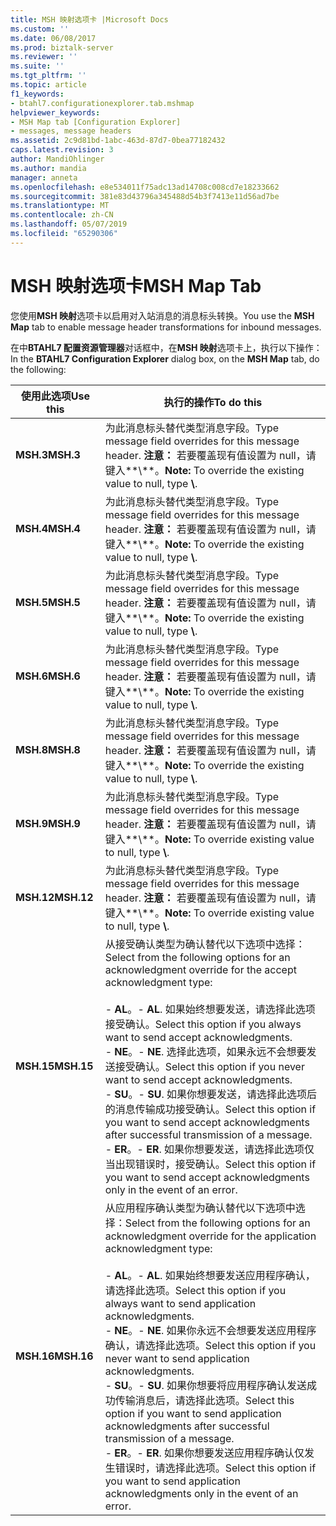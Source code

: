 ```yaml
---
title: MSH 映射选项卡 |Microsoft Docs
ms.custom: ''
ms.date: 06/08/2017
ms.prod: biztalk-server
ms.reviewer: ''
ms.suite: ''
ms.tgt_pltfrm: ''
ms.topic: article
f1_keywords:
- btahl7.configurationexplorer.tab.mshmap
helpviewer_keywords:
- MSH Map tab [Configuration Explorer]
- messages, message headers
ms.assetid: 2c9d81bd-1abc-463d-87d7-0bea77182432
caps.latest.revision: 3
author: MandiOhlinger
ms.author: mandia
manager: anneta
ms.openlocfilehash: e8e534011f75adc13ad14708c008cd7e18233662
ms.sourcegitcommit: 381e83d43796a345488d54b3f7413e11d56ad7be
ms.translationtype: MT
ms.contentlocale: zh-CN
ms.lasthandoff: 05/07/2019
ms.locfileid: "65290306"
---
```

# <a name="msh-map-tab"></a><span data-ttu-id="4d4d9-102">MSH 映射选项卡</span><span class="sxs-lookup"><span data-stu-id="4d4d9-102">MSH Map Tab</span></span>
<span data-ttu-id="4d4d9-103">您使用**MSH 映射**选项卡以启用对入站消息的消息标头转换。</span><span class="sxs-lookup"><span data-stu-id="4d4d9-103">You use the **MSH Map** tab to enable message header transformations for inbound messages.</span></span>  
  
 <span data-ttu-id="4d4d9-104">在中**BTAHL7 配置资源管理器**对话框中，在**MSH 映射**选项卡上，执行以下操作：</span><span class="sxs-lookup"><span data-stu-id="4d4d9-104">In the **BTAHL7 Configuration Explorer** dialog box, on the **MSH Map** tab, do the following:</span></span>  
  
|<span data-ttu-id="4d4d9-105">使用此选项</span><span class="sxs-lookup"><span data-stu-id="4d4d9-105">Use this</span></span>|<span data-ttu-id="4d4d9-106">执行的操作</span><span class="sxs-lookup"><span data-stu-id="4d4d9-106">To do this</span></span>|  
|--------------|----------------|  
|<span data-ttu-id="4d4d9-107">**MSH.3**</span><span class="sxs-lookup"><span data-stu-id="4d4d9-107">**MSH.3**</span></span>|<span data-ttu-id="4d4d9-108">为此消息标头替代类型消息字段。</span><span class="sxs-lookup"><span data-stu-id="4d4d9-108">Type message field overrides for this message header.</span></span> <span data-ttu-id="4d4d9-109">**注意：** 若要覆盖现有值设置为 null，请键入**\\**。</span><span class="sxs-lookup"><span data-stu-id="4d4d9-109">**Note:**  To override the existing value to null, type **\\**.</span></span>|  
|<span data-ttu-id="4d4d9-110">**MSH.4**</span><span class="sxs-lookup"><span data-stu-id="4d4d9-110">**MSH.4**</span></span>|<span data-ttu-id="4d4d9-111">为此消息标头替代类型消息字段。</span><span class="sxs-lookup"><span data-stu-id="4d4d9-111">Type message field overrides for this message header.</span></span> <span data-ttu-id="4d4d9-112">**注意：** 若要覆盖现有值设置为 null，请键入**\\**。</span><span class="sxs-lookup"><span data-stu-id="4d4d9-112">**Note:**  To override the existing value to null, type **\\**.</span></span>|  
|<span data-ttu-id="4d4d9-113">**MSH.5**</span><span class="sxs-lookup"><span data-stu-id="4d4d9-113">**MSH.5**</span></span>|<span data-ttu-id="4d4d9-114">为此消息标头替代类型消息字段。</span><span class="sxs-lookup"><span data-stu-id="4d4d9-114">Type message field overrides for this message header.</span></span> <span data-ttu-id="4d4d9-115">**注意：** 若要覆盖现有值设置为 null，请键入**\\**。</span><span class="sxs-lookup"><span data-stu-id="4d4d9-115">**Note:**  To override the existing value to null, type **\\**.</span></span>|  
|<span data-ttu-id="4d4d9-116">**MSH.6**</span><span class="sxs-lookup"><span data-stu-id="4d4d9-116">**MSH.6**</span></span>|<span data-ttu-id="4d4d9-117">为此消息标头替代类型消息字段。</span><span class="sxs-lookup"><span data-stu-id="4d4d9-117">Type message field overrides for this message header.</span></span> <span data-ttu-id="4d4d9-118">**注意：** 若要覆盖现有值设置为 null，请键入**\\**。</span><span class="sxs-lookup"><span data-stu-id="4d4d9-118">**Note:**  To override the existing value to null, type **\\**.</span></span>|  
|<span data-ttu-id="4d4d9-119">**MSH.8**</span><span class="sxs-lookup"><span data-stu-id="4d4d9-119">**MSH.8**</span></span>|<span data-ttu-id="4d4d9-120">为此消息标头替代类型消息字段。</span><span class="sxs-lookup"><span data-stu-id="4d4d9-120">Type message field overrides for this message header.</span></span> <span data-ttu-id="4d4d9-121">**注意：** 若要覆盖现有值设置为 null，请键入**\\**。</span><span class="sxs-lookup"><span data-stu-id="4d4d9-121">**Note:**  To override the existing value to null, type **\\**.</span></span>|  
|<span data-ttu-id="4d4d9-122">**MSH.9**</span><span class="sxs-lookup"><span data-stu-id="4d4d9-122">**MSH.9**</span></span>|<span data-ttu-id="4d4d9-123">为此消息标头替代类型消息字段。</span><span class="sxs-lookup"><span data-stu-id="4d4d9-123">Type message field overrides for this message header.</span></span> <span data-ttu-id="4d4d9-124">**注意：** 若要覆盖现有值设置为 null，请键入**\\**。</span><span class="sxs-lookup"><span data-stu-id="4d4d9-124">**Note:**  To override existing value to null, type **\\**.</span></span>|  
|<span data-ttu-id="4d4d9-125">**MSH.12**</span><span class="sxs-lookup"><span data-stu-id="4d4d9-125">**MSH.12**</span></span>|<span data-ttu-id="4d4d9-126">为此消息标头替代类型消息字段。</span><span class="sxs-lookup"><span data-stu-id="4d4d9-126">Type message field overrides for this message header.</span></span> <span data-ttu-id="4d4d9-127">**注意：** 若要覆盖现有值设置为 null，请键入**\\**。</span><span class="sxs-lookup"><span data-stu-id="4d4d9-127">**Note:**  To override existing value to null, type **\\**.</span></span>|  
|<span data-ttu-id="4d4d9-128">**MSH.15**</span><span class="sxs-lookup"><span data-stu-id="4d4d9-128">**MSH.15**</span></span>|<span data-ttu-id="4d4d9-129">从接受确认类型为确认替代以下选项中选择：</span><span class="sxs-lookup"><span data-stu-id="4d4d9-129">Select from the following options for an acknowledgment override for the accept acknowledgment type:</span></span><br /><br /> <span data-ttu-id="4d4d9-130">-   **AL**。</span><span class="sxs-lookup"><span data-stu-id="4d4d9-130">-   **AL**.</span></span> <span data-ttu-id="4d4d9-131">如果始终想要发送，请选择此选项接受确认。</span><span class="sxs-lookup"><span data-stu-id="4d4d9-131">Select this option if you always want to send accept acknowledgments.</span></span><br /><span data-ttu-id="4d4d9-132">-   **NE**。</span><span class="sxs-lookup"><span data-stu-id="4d4d9-132">-   **NE**.</span></span> <span data-ttu-id="4d4d9-133">选择此选项，如果永远不会想要发送接受确认。</span><span class="sxs-lookup"><span data-stu-id="4d4d9-133">Select this option if you never want to send accept acknowledgments.</span></span><br /><span data-ttu-id="4d4d9-134">-   **SU**。</span><span class="sxs-lookup"><span data-stu-id="4d4d9-134">-   **SU**.</span></span> <span data-ttu-id="4d4d9-135">如果你想要发送，请选择此选项后的消息传输成功接受确认。</span><span class="sxs-lookup"><span data-stu-id="4d4d9-135">Select this option if you want to send accept acknowledgments after successful transmission of a message.</span></span><br /><span data-ttu-id="4d4d9-136">-   **ER**。</span><span class="sxs-lookup"><span data-stu-id="4d4d9-136">-   **ER**.</span></span> <span data-ttu-id="4d4d9-137">如果你想要发送，请选择此选项仅当出现错误时，接受确认。</span><span class="sxs-lookup"><span data-stu-id="4d4d9-137">Select this option if you want to send accept acknowledgments only in the event of an error.</span></span>|  
|<span data-ttu-id="4d4d9-138">**MSH.16**</span><span class="sxs-lookup"><span data-stu-id="4d4d9-138">**MSH.16**</span></span>|<span data-ttu-id="4d4d9-139">从应用程序确认类型为确认替代以下选项中选择：</span><span class="sxs-lookup"><span data-stu-id="4d4d9-139">Select from the following options for an acknowledgment override for the application acknowledgment type:</span></span><br /><br /> <span data-ttu-id="4d4d9-140">-   **AL**。</span><span class="sxs-lookup"><span data-stu-id="4d4d9-140">-   **AL**.</span></span> <span data-ttu-id="4d4d9-141">如果始终想要发送应用程序确认，请选择此选项。</span><span class="sxs-lookup"><span data-stu-id="4d4d9-141">Select this option if you always want to send application acknowledgments.</span></span><br /><span data-ttu-id="4d4d9-142">-   **NE**。</span><span class="sxs-lookup"><span data-stu-id="4d4d9-142">-   **NE**.</span></span> <span data-ttu-id="4d4d9-143">如果你永远不会想要发送应用程序确认，请选择此选项。</span><span class="sxs-lookup"><span data-stu-id="4d4d9-143">Select this option if you never want to send application acknowledgments.</span></span><br /><span data-ttu-id="4d4d9-144">-   **SU**。</span><span class="sxs-lookup"><span data-stu-id="4d4d9-144">-   **SU**.</span></span> <span data-ttu-id="4d4d9-145">如果你想要将应用程序确认发送成功传输消息后，请选择此选项。</span><span class="sxs-lookup"><span data-stu-id="4d4d9-145">Select this option if you want to send application acknowledgments after successful transmission of a message.</span></span><br /><span data-ttu-id="4d4d9-146">-   **ER**。</span><span class="sxs-lookup"><span data-stu-id="4d4d9-146">-   **ER**.</span></span> <span data-ttu-id="4d4d9-147">如果你想要发送应用程序确认仅发生错误时，请选择此选项。</span><span class="sxs-lookup"><span data-stu-id="4d4d9-147">Select this option if you want to send application acknowledgments only in the event of an error.</span></span>|